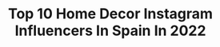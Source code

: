 ---
title: Top 10 Home Decor Instagram Influencers In Spain In 2022
description: >-
  Find top home decor Instagram influencers in Spain in 2022. Most popular hashtags: #homedecor #instahome #decoracion #nordicstyle.
platform: Instagram
hits: 152
text_top: Identify the best Instagram profiles on inBeat.
text_bottom: Our database aggregates 152 Instagram influencers like this in Spain for you to pitch.
profiles:
  - username: "homedecor_philip"
    fullname: >-
      Philips Home
    bio: >-
      Obtenga el Mover Hyfive muebles
    location: "Spain"
    followers: 12267
    engagement: 1619
    commentsToLikes: 0.033811
    id: ck8t9u8o6pdif0j78jfro0lx9
    verified: false
    hashtags: "#decoplantas, #decora, #decoraciones, #greendecor"
  - username: "therealtobytobz"
    fullname: >-
      Mostly Toby & Us
    bio: >-
      LIFESTYLE/ FASHION / TRAVEL / PLAY 📍Dublin DM/ email for collabs 📩therealtobytobz@gmail.com
    location: "Spain"
    followers: 10361
    engagement: 654
    commentsToLikes: 0.073604
    id: ck5chsmadrdw70i11kotjpjtf
    verified: false
    hashtags: "#playtolearn, #myeclectichome, #creativemama, #playroominspo"
  - username: "titanium_mommy"
    fullname: >-
      Zoraida Megías
    bio: >-
      🌟22-2-2016🌟 el mejor día d nuestras vidas👶🏻🍼💑 🌟I'M A TITANIUM MOMMY!!🌟 Por cada minuto enfado pierdes 60" d felicidad 🚫NO USES MIS FOTOS 📸🚫
    location: "Spain"
    followers: 7604
    engagement: 358
    commentsToLikes: 0.324501
    id: ck6tymvp04o9v0j71ogsr0o2q
    verified: false
    hashtags: "#nurserydecor, #mumlifestyle, #queensoflifestyle, #goodvibes"
  - username: "diariodeunareforma"
    fullname: >-
      DIARIO DE UNA REFORMA
    bio: >-
      ✨ Reformas y deco 🛒 Descuento en @duehome código DIARIODEUNAREFORMA 🤰🏻 #BabyA en camino 📩 Collabs: hola@diariodeunareforma.com ⬇️ Picker
    location: "Spain"
    followers: 111426
    engagement: 341
    commentsToLikes: 0.210776
    id: ck5hmspvpmjug0i1140qyzvzg
    verified: false
    hashtags: "#porchdecor, #salones, #nordicstyle, #hall"
  - username: "carlotapereiro"
    fullname: >-
      C A R L O T A   P E R E I R O
    bio: >-
      🌈💛 🎨💃🍉🎉👩‍🎨✌🌻 • Artista de la pista • Designer Museo Nacional Thyssen-Bornemisza • Picheleira y percebeira
    location: "Spain"
    followers: 5787
    engagement: 897
    commentsToLikes: 0.099801
    id: ck5zx12py74yu0i14syp0naeo
    verified: false
    hashtags: "#homedecor, #ilustration, #contemporaryart, #painting"
  - username: "decorloveme"
    fullname: >-
      • Rocío •
    bio: >-
      Decor | Plants | DIY | Lya & Gala's Mommy | Lifestyle | Feminist ♀ ✉ decorloveme@gmail.com Mi Blog ☟
    location: "Spain"
    followers: 60665
    engagement: 281
    commentsToLikes: 0.180470
    id: ck8t9mcnyolzj0j78q7eidmm5
    verified: false
    hashtags: "#bebes, #giveaway, #interior123, #nacerentiemposdecoronavirus"
  - username: "amparo_lasnubes"
    fullname: >-
      Deco▪️kids ▪️ LifeStyle
    bio: >-
      Soy Amparo🍀 Mamá de Isidro👦🏼 y Thor🐶 Maestra de 24 Sevilla 🌍 Spain Visita mi @picker.me ⬇️
    location: "Spain"
    followers: 76400
    engagement: 274
    commentsToLikes: 0.152315
    id: ck5ca5qm6cqxi0i11pq74rxlc
    verified: false
    hashtags: "#roomforgirl, #interior123, #instabathroom, #sevilla"
  - username: "agodmar"
    fullname: >-
      Agodmar | DeKora
    bio: >-
      Ailen 🙋🏻‍♀️🏃🏻‍♀️ ▫️Deco🏡▫️Plants 🌿▫️Mrs.Kora🐶▫️
    location: "Spain"
    followers: 34111
    engagement: 307
    commentsToLikes: 0.204276
    id: ck0w0duizdoyk0i19cnapvmtl
    verified: false
    hashtags: "#interiores, #recibidores, #nordicinspo, #bohodecoration"
  - username: "yolandapf"
    fullname: >-
      MƳ HƠMЄ 🏡
    bio: >-
      》Deco 》Home 》Beauty ✉yolyponc@hotmail.com Sevilla 〰️ (Spain) #embajadorikea ¤▪︎¤▪︎¤▪︎¤▪︎¤▪︎¤▪︎¤▪︎¤
    location: "Spain"
    followers: 20639
    engagement: 375
    commentsToLikes: 0.076703
    id: ckaorig4knd7f0i78tkub1all
    verified: false
    hashtags: "#cozyvibes, #cozyhome, #interior4you, #interior4u"
  - username: "rosenude_homedeco"
    fullname: >-
      Rosenude_homedeco
    bio: >-
      🤎Decoración de mí hogar 🏠. Mención para utilizar mis fotos Colaboraciones por privado
    location: "Spain"
    followers: 122031
    engagement: 446
    commentsToLikes: 0.032474
    id: ck14i2vgsdd8e0i19kophihb9
    verified: false
    hashtags: "#kitchendecor, #roomforgirl, #interior2you, #decoracion"
---